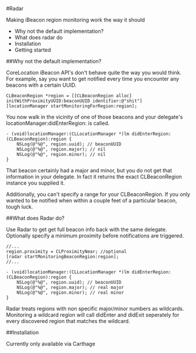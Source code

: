 #Radar

Making iBeacon region monitoring work the way it should

+ Why not the default implementation?
+ What does radar do
+ Installation
+ Getting started

##Why not the default implementation?

CoreLocation iBeacon API's don't behave quite the way you would think.  For example, say you want to get
notified every time you encounter any beacons with a certain UUID.  

    CLBeaconRegion *region = [[CLBeaconRegion alloc] initWithProximityUUID:beaconUUID identifier:@"shit"]
    [locationManager startMonitoringForRegion:region];

You now walk in the vicinity of one of those beacons and your delegate's locationManager:didEnterRegion:
is called.  

    - (void)locationManager:(CLLocationManager *)lm didEnterRegion:(CLBeaconRegion):region {
        NSLog(@"%@", region.uuid); // beaconUUID
        NSLog(@"%@", region.major); // nil
        NSLog(@"%@", region.minor); // nil
    }

That beacon certainly had a major and minor, but you do not get that information in your delegate.  In
fact it returns the exact CLBeaconRegion instance you supplied it. 

Additionally, you can't specify a range for your CLBeaconRegion.  If you only wanted to be notified
when within a couple feet of a particular beacon, tough luck.

##What does Radar do?

Use Radar to get get full beacon info back with the same <CLLocationManagerDelegate> delegate.  Optionally specify a minimum proximity
before notifications are triggered.

    //...
    region.proximity = CLProximityNear; //optional
    [radar startMonitoringBeaconRegion:region];
    //...

    - (void)locationManager:(CLLocationManager *)lm didEnterRegion:(CLBeaconRegion):region {
        NSLog(@"%@", region.uuid); // beaconUUID
        NSLog(@"%@", region.major); // real major
        NSLog(@"%@", region.minor); // real minor
    }

Radar treats regions with non specific major/minor numbers as wildcards.  Monitoring a wildcard
region will call didEnter and didExit seperately for every discovered region that matches the wildcard.

##Installation

Currently only available via Carthage